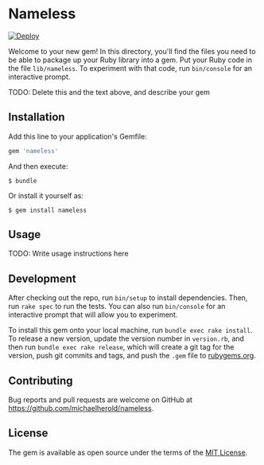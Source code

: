 # Nameless

[![Deploy](https://www.herokucdn.com/deploy/button.svg)](https://heroku.com/deploy)

Welcome to your new gem! In this directory, you'll find the files you need to be able to package up your Ruby library into a gem. Put your Ruby code in the file `lib/nameless`. To experiment with that code, run `bin/console` for an interactive prompt.

TODO: Delete this and the text above, and describe your gem

## Installation

Add this line to your application's Gemfile:

```ruby
gem 'nameless'
```

And then execute:

    $ bundle

Or install it yourself as:

    $ gem install nameless

## Usage

TODO: Write usage instructions here

## Development

After checking out the repo, run `bin/setup` to install dependencies. Then, run `rake spec` to run the tests. You can also run `bin/console` for an interactive prompt that will allow you to experiment.

To install this gem onto your local machine, run `bundle exec rake install`. To release a new version, update the version number in `version.rb`, and then run `bundle exec rake release`, which will create a git tag for the version, push git commits and tags, and push the `.gem` file to [rubygems.org](https://rubygems.org).

## Contributing

Bug reports and pull requests are welcome on GitHub at https://github.com/michaelherold/nameless.

## License

The gem is available as open source under the terms of the [MIT License](https://opensource.org/licenses/MIT).
